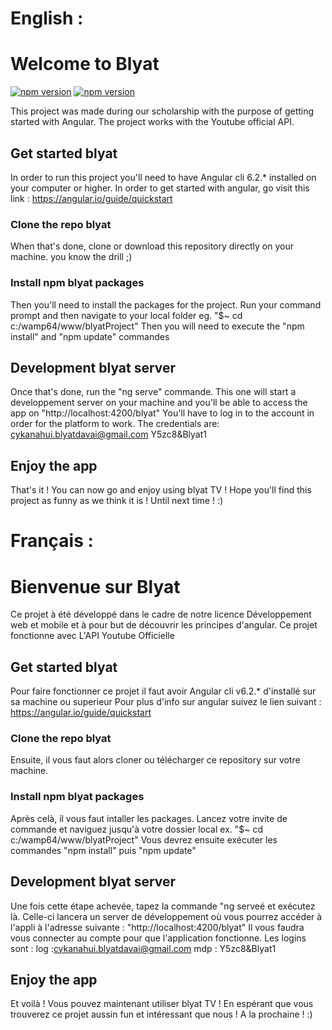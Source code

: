# English :

# Welcome to Blyat
[![npm version](https://img.shields.io/badge/node.js-10.15.0-green.svg)](https://img.shields.io/badge/node.js-10.15.0-green.svg) [![npm version](https://img.shields.io/badge/npm%20package-7.0.6-green.svg)](https://img.shields.io/badge/npm%20package-7.0.6-green.svg) 

This project was made during our scholarship with the purpose of getting started with Angular.
The project works with the Youtube official API.

## Get started blyat

In order to run this project you'll need to have Angular cli 6.2.* installed on your computer or higher.
In order to get started with angular, go visit this link : https://angular.io/guide/quickstart

### Clone the repo blyat

When that's done, clone or download this repository directly on your machine.
you know the drill ;)

### Install npm blyat packages

Then you'll need to install the packages for the project.
Run your command prompt and then navigate to your local folder eg. "$~ cd c:/wamp64/www/blyatProject"
Then you will need to execute the "npm install" and "npm update" commandes


## Development blyat server

Once that's done, run the "ng serve" commande.
This one will start a developpement server on your machine and you'll be able to access the app on "http://localhost:4200/blyat"
You'll have to log in to the account in order for the platform to work.
The credentials are:
    cykanahui.blyatdavai@gmail.com
    Y5zc8&Blyat1

## Enjoy the app

That's it ! You can now go and enjoy using blyat TV !
Hope you'll find this project as funny as we think it is !
Until next time ! :)


# Français :

# Bienvenue sur Blyat

Ce projet à été développé dans le cadre de notre licence Développement web et mobile et à pour but de découvrir les principes d'angular.
Ce projet fonctionne avec L'API Youtube Officielle

## Get started blyat

Pour faire fonctionner ce projet il faut avoir Angular cli v6.2.* d'installé sur sa machine ou superieur
Pour plus d'info sur angular suivez le lien suivant : https://angular.io/guide/quickstart

### Clone the repo blyat

Ensuite, il vous faut alors cloner ou télécharger ce repository sur votre machine.

### Install npm blyat packages

Après celà, il vous faut intaller les packages.
Lancez votre invite de commande et naviguez jusqu'à votre dossier local ex. "$~ cd c:/wamp64/www/blyatProject"
Vous devrez ensuite exécuter les commandes "npm install" puis "npm update"


## Development blyat server

Une fois cette étape achevée, tapez la commande "ng serveé et exécutez là.
Celle-ci lancera un server de développement où vous pourrez accéder à l'appli à l'adresse suivante : "http://localhost:4200/blyat"
Il vous faudra vous connecter au compte pour que l'application fonctionne.
Les logins sont :
    log :cykanahui.blyatdavai@gmail.com
    mdp : Y5zc8&Blyat1


## Enjoy the app

Et voilà ! Vous pouvez maintenant utiliser blyat TV !
En espérant que vous trouverez ce projet aussin fun et intéressant que nous !
A la prochaine ! :)
